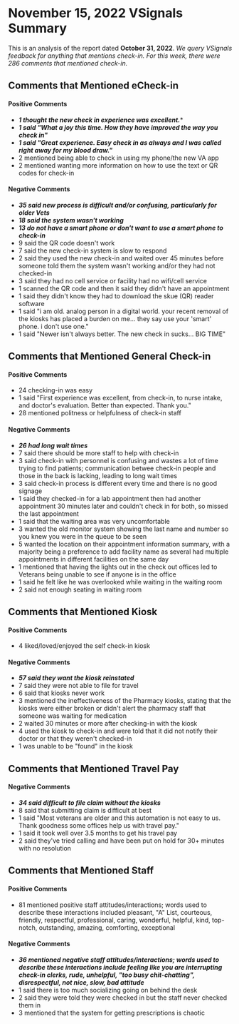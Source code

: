# November 15, 2022 VSignals Summary

This is an analysis of the report dated **October 31, 2022**. *We query VSignals feedback for anything that mentions check-in. For this week, there were 286 comments that mentioned check-in.*

## Comments that Mentioned eCheck-in

#### Positive Comments
- ***1 thought the new check in experience was excellent.****
- ***1 said "What a joy this time. How they have improved the way you check in"***
- ***1 said "Great experience. Easy check in as always and I was called right away for my blood draw."***
- 2 mentioned being able to check in using my phone/the new VA app
- 2 mentioned wanting more information on how to use the text or QR codes for check-in

#### Negative Comments
-  ***35 said new process is difficult and/or confusing, particularly for older Vets***
-  ***18 said the system wasn't working***
-  ***13 do not have a smart phone or don't want to use a smart phone to check-in***
-  9 said the QR code doesn't work
-  7 said the new check-in system is slow to respond        
-  2 said they used the new check-in and waited over 45 minutes before someone told them the system wasn't working and/or they had not checked-in 
-  3 said they had no cell service or facility had no wifi/cell service        
-  1 scanned the QR code and then it said they didn't have an appointment
-  1 said they didn't know they had to download the skue (QR) reader software
-  1 said "i am old. analog person in a digital world. your recent removal of the kiosks has placed a burden on me... they say use your 'smart' phone. i don't use one."
-  1 said "Newer isn't always better. The new check in sucks... BIG TIME"                      

## Comments that Mentioned General Check-in

#### Positive Comments
- 24 checking-in was easy 
- 1 said "First experience was excellent, from check-in, to nurse intake, and doctor's evaluation. Better than expected. Thank you."
- 28 mentioned politness or helpfulness of check-in staff
    
#### Negative Comments
- ***26 had long wait times***
- 7 said there should be more staff to help with check-in
- 3 said check-in with personnel is confusing and wastes a lot of time trying to find patients; communication betwee check-in people and those in the back is lacking, leading to long wait times
- 3 said check-in process is different every time and there is no good signage
- 1 said they checked-in for a lab appointment then had another appointment 30 minutes later and couldn't check in for both, so missed the last appointment
- 1 said that the waiting area was very uncomfortable
- 3 wanted the old monitor system showing the last name and number so you knew you were in the queue to be seen
- 5 wanted the location on their appointment information summary, with a majority being a preference to add facility name as several had multiple appointments in different facilities on the same day
- 1 mentioned that having the lights out in the check out offices led to Veterans being unable to see if anyone is in the office
- 1 said he felt like he was overlooked while waiting in the waiting room
- 2 said not enough seating in waiting room
            
## Comments that Mentioned Kiosk

#### Positive Comments
- 4 liked/loved/enjoyed the self check-in kiosk

#### Negative Comments
-  ***57 said they want the kiosk reinstated***
-  7 said they were not able to file for travel
-  6 said that kiosks never work
-  3 mentioned the ineffectiveness of the Pharmacy kiosks, stating that the kiosks were either broken or didn't alert the pharmacy staff that someone was waiting for medication
-  2 waited 30 minutes or more after checking-in with the kiosk 
-  4 used the kiosk to check-in and were told that it did not notify their doctor or that they weren't checked-in
-  1 was unable to be "found" in the kiosk

## Comments that Mentioned Travel Pay

#### Negative Comments
-  ***34 said difficult to file claim without the kiosks***
-  8 said that submitting claim is difficult at best
-  1 said "Most veterans are older and this automation is not easy to us. Thank goodness some offices help us with travel pay."
-  1 said it took well over 3.5 months to get his travel pay  
-  2 said they've tried calling and have been put on hold for 30+ minutes with no resolution

## Comments that Mentioned Staff

#### Positive Comments
-  81 mentioned positive staff attitudes/interactions; words used to describe these interactions included pleasant, "A" List, courteous, friendly, respectful, professional, caring, wonderful, helpful, kind, top-notch, outstanding, amazing, comforting, exceptional

#### Negative Comments
 -  ***36 mentioned negative staff attitudes/interactions; words used to describe these interactions include feeling like you are interrupting check-in clerks, rude, unhelpful, "too busy chit-chatting", disrespectful, not nice, slow, bad attitude***
 -  1 said there is too much socializing going on behind the desk
 -  2 said they were told they were checked in but the staff never checked them in
 -  3 mentioned that the system for getting prescriptions is chaotic

